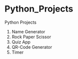 # Python_Projects
Python Projects
1. Name Generator
2. Rock Paper Scissor
3. Quiz App
4. QR-Code Generator
5. Timer
